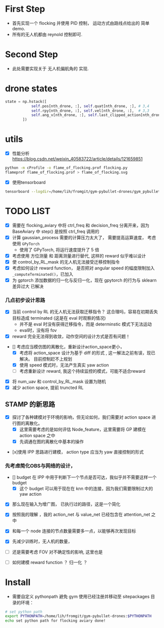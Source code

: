 # First Step

- 首先实现一个 flocking 并使用 PID 控制， 运动方式由路线点给出的 简单 demo.
- 所有的无人机都由 reynold 控制即可.

# Second Step

- 此处需要实现关于 无人机偏航角的 实现.

# drone states
```python
state = np.hstack([
            self.pos[nth_drone, :], self.quat[nth_drone, :], # 3,4
            self.rpy[nth_drone, :], self.vel[nth_drone, :],  # 3,3
            self.ang_v[nth_drone, :], self.last_clipped_action[nth_drone, :]
        ])
```
# utils

- [x] 性能分析 https://blog.csdn.net/weixin_40583722/article/details/121659851
```bash
python -m cProfile -o flame_of_flocking.prof flocking.py
flameprof flame_of_flocking.prof > flame_of_flocking.svg
```
- [x] 使用tensorboard
```bash
tensorboard --logdir=/home/lih/fromgit/gym-pybullet-drones/gym_pybullet_drones/src/results/
```
# TODO LIST

- [x] 需要在 flocking_aviary 中将 ctrl_freq 和 decision_freq 分离开来，因为 BaseAviary 中 step() 是按照 ctrl_freq 调用的
- [x] 计算 gaussian_process 需要的计算压力太大了， 需要提高运算速度， 考虑使用 `GPyTorch`
    - 使用了 GPyTorch, 将运行速度提升了 5 倍
- [x] 考虑使用 方位测量 和 距离测量进行替代, 这样的 reward 似乎难以设计
- [x] 使 control_by_RL_mask 的无人机无法接受迁移控制指令
- [x] 考虑如何设计 reward function， 是否把对 angular speed 的幅度限制加入 `_computeTerminated()`，已加入
- [x] 为 gptorch 添加数据的归一化与反归一化，现在 gpytorch 的行为与 sklearn 差异过大 已解决

### 几点初步设计思路
- [X] 当前 control by RL 的无人机无法获取迁移指令？ 这合理吗，容易在初期丢失目标造成 terminated (这是在 eval 时观察的情况)
  - 并不是 eval 时没有获得迁移指令，而是 determinstic 模式下无法运动
  - eval时，没有将 fov 
- [X] reward 完全无法得到收敛，动作空间的设计方式是否有问题！
- [] 考虑应当模仿图的离散化，重新设计action_space更小，
  - [x] 考虑将 action_space 设计为基于 diff 的形式 ,  这一解法之前有误，现已解决。 目前控制赶不上规划
  - [x] 使用 speed 模式时，无法产生真实 yaw action
  - [ ] 考虑重新设计 reward, 我这个持续监控的模式，可能不适合reward
- [x] 将 num_uav 和 control_by_RL_mask 设置为随机
- [x] 减少 action space, 提前 truncted RL

## STAMP 的新思路
- [x] 探讨了各种建模对于环境的影响，但无论如何，我们需要对 action space 进行图的离散化。
  - [x] 这里需要考虑的是如何评估 Node_feature，这里需要将 GP 建模在 action space 之中
  - [x] 先调通在图的离散化中基本的操作
- [x]使用 IPP 思路进行建模， action type 应当为 yaw 直接控制的形式

### 先考虑简化OBS与网络的设计，
- [] budget 在 IPP 中用于判断下一个节点是否可达，我似乎并不需要这样一个 budget
  - [x] 这个 budget 可以用于现在在 knn 中的连接，因为我们需要限制过大的 yaw action
- [x] 那么现在输入为增广图， 已执行过的路径，这是一个简化

- [x] 按照我的理解 ，我的 action_net 与 value_net 已经包含在 attention_net 之中
- [x] 和每一个 node 连接的节点数量需要多一点，以能够再次发现目标
- [x] 先减少训练时，无人机的数量，
- [ ] 还是需要考虑 FOV 对不确定性的影响, 这里也是
- [ ] 如何建模 reward function ？ 归一化 ？
# Install
- 需要自定义 pythonpath 避免 gym 使用已经注册并移动至 sitepackages 目录的环境：
```bash
# set python path
export PYTHONPATH=/home/lih/fromgit/gym-pybullet-drones:$PYTHONPATH
echo set python path for flocking aviary done!

```